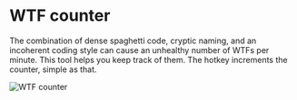 # WTF counter

The combination of dense spaghetti code, cryptic naming, and an incoherent coding style can cause an unhealthy number of WTFs per minute. This tool helps you keep track of them. The hotkey increments the counter, simple as that.

![WTF counter](https://ik.imagekit.io/davidecolombo/wtfcounter_7_jDHNWuPY.png?updatedAt=1704741445345)
